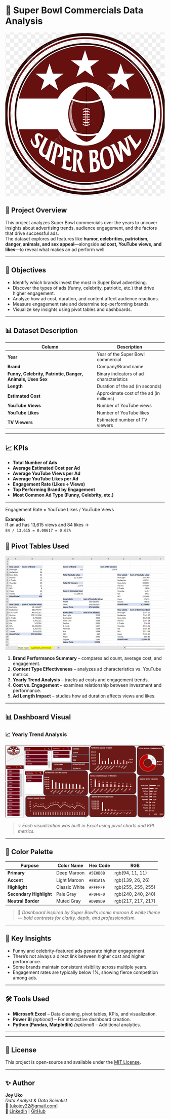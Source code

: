 
# 🏈 Super Bowl Commercials Data Analysis

![Super bowl](https://github.com/Joy-analyst/Super-Bowl-Commercials-Data-Analysis/blob/main/sb%20logo.png)


## 📘 Project Overview
This project analyzes Super Bowl commercials over the years to uncover insights about advertising trends, audience engagement, and the factors that drive successful ads.  
The dataset explores ad features like **humor, celebrities, patriotism, danger, animals, and sex appeal**—alongside **ad cost, YouTube views, and likes**—to reveal what makes an ad perform well.

---

## 🎯 Objectives
- Identify which brands invest the most in Super Bowl advertising.  
- Discover the types of ads (funny, celebrity, patriotic, etc.) that drive higher engagement.  
- Analyze how ad cost, duration, and content affect audience reactions.  
- Measure engagement rate and determine top-performing brands.  
- Visualize key insights using pivot tables and dashboards.

---

## 📊 Dataset Description
| Column | Description |
|---------|-------------|
| **Year** | Year of the Super Bowl commercial |
| **Brand** | Company/Brand name |
| **Funny, Celebrity, Patriotic, Danger, Animals, Uses Sex** | Binary indicators of ad characteristics |
| **Length** | Duration of the ad (in seconds) |
| **Estimated Cost** | Approximate cost of the ad (in millions) |
| **YouTube Views** | Number of YouTube views |
| **YouTube Likes** | Number of YouTube likes |
| **TV Viewers** | Estimated number of TV viewers |

---

## 📈 KPIs
- **Total Number of Ads**
- **Average Estimated Cost per Ad**
- **Average YouTube Views per Ad**
- **Average YouTube Likes per Ad**
- **Engagement Rate (Likes ÷ Views)**
- **Top Performing Brand by Engagement**
- **Most Common Ad Type (Funny, Celebrity, etc.)**

---


Engagement Rate = YouTube Likes / YouTube Views


**Example:**  
If an ad has 13,615 views and 84 likes →  
`84 / 13,615 = 0.00617 = 0.62%`



## 📑 Pivot Tables Used
![Pivot Table](https://raw.githubusercontent.com/Joy-analyst/Super-Bowl-Commercials-Data-Analysis/refs/heads/main/Superbowl%20pivot%20table.png)

1. **Brand Performance Summary** – compares ad count, average cost, and engagement.  
2. **Content Type Effectiveness** – analyzes ad characteristics vs. YouTube metrics.  
3. **Yearly Trend Analysis** – tracks ad costs and engagement trends.  
4. **Cost vs. Engagement** – examines relationship between investment and performance.  
5. **Ad Length Impact** – studies how ad duration affects views and likes.

---

## 📊 Dashboard Visual


### 📈 Yearly Trend Analysis
![Superbowl Dashboard](https://raw.githubusercontent.com/Joy-analyst/Super-Bowl-Commercials-Data-Analysis/refs/heads/main/SUPERBOWL%20DASHBOARD.png)



> 💡 *Each visualization was built in Excel using pivot charts and KPI metrics.*

---


## 🎨 Color Palette

| Purpose | Color Name | Hex Code | RGB |
|----------|-------------|-----------|---------|
| **Primary** | Deep Maroon | `#5E0B0B` | rgb(94, 11, 11) |
| **Accent** | Light Maroon | `#8B1A1A` | rgb(139, 26, 26) |
| **Highlight** | Classic White | `#FFFFFF` | rgb(255, 255, 255) |
| **Secondary Highlight** | Pale Gray | `#F0F0F0` | rgb(240, 240, 240) |
| **Neutral Border** | Muted Gray | `#D9D9D9` | rgb(217, 217, 217) |

> 🏈 *Dashboard inspired by Super Bowl’s iconic maroon & white theme — bold contrasts for clarity, depth, and professionalism.*


---

## 🧠 Key Insights
- Funny and celebrity-featured ads generate higher engagement.  
- There’s not always a direct link between higher cost and higher performance.  
- Some brands maintain consistent visibility across multiple years.  
- Engagement rates are typically below 1%, showing fierce competition among ads.  

---

## 🛠️ Tools Used
- **Microsoft Excel** – Data cleaning, pivot tables, KPIs, and visualization.  
- **Power BI** *(optional)* – For interactive dashboard creation.  
- **Python (Pandas, Matplotlib)** *(optional)* – Additional analytics.  

---




---

## 🧾 License
This project is open-source and available under the [MIT License](LICENSE).

---

## ✨ Author
**Joy Uko**  
*Data Analyst & Data Scientist*  
📧 [ukojoy22@gmail.com]  
🔗 [LinkedIn](https://www.linkedin.com/in/joy-uko) | [GitHub](https://github.com/Joy-analyst)

